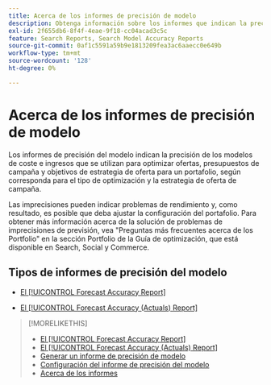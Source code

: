 ```yaml
---
title: Acerca de los informes de precisión de modelo
description: Obtenga información sobre los informes que indican la precisión de los modelos de costes e ingresos que se utilizan para optimizar un portafolio.
exl-id: 2f655db6-8f4f-4eae-9f18-cc04acad3c5c
feature: Search Reports, Search Model Accuracy Reports
source-git-commit: 0af1c5591a59b9e1813209fea3ac6aaecc0e649b
workflow-type: tm+mt
source-wordcount: '128'
ht-degree: 0%

---
```


# Acerca de los informes de precisión de modelo

Los informes de precisión del modelo indican la precisión de los modelos de coste e ingresos que se utilizan para optimizar ofertas, presupuestos de campaña y objetivos de estrategia de oferta para un portafolio, según corresponda para el tipo de optimización y la estrategia de oferta de campaña.

Las imprecisiones pueden indicar problemas de rendimiento y, como resultado, es posible que deba ajustar la configuración del portafolio. Para obtener más información acerca de la solución de problemas de imprecisiones de previsión, vea &quot;Preguntas más frecuentes acerca de los Portfolio&quot; en la sección Portfolio de la Guía de optimización, que está disponible en Search, Social y Commerce.<!-- verify convention for referencing Optimization Guide here -->

## Tipos de informes de precisión del modelo

* [El [!UICONTROL Forecast Accuracy Report]](forecast-accuracy-report.md)

* [El [!UICONTROL Forecast Accuracy (Actuals) Report]](forecast-accuracy-actuals-report.md)

>[!MORELIKETHIS]
>
>* [El [!UICONTROL Forecast Accuracy Report]](forecast-accuracy-report.md)
>* [El [!UICONTROL Forecast Accuracy (Actuals) Report]](forecast-accuracy-actuals-report.md)
>* [Generar un informe de precisión de modelo](model-accuracy-report-generate.md)
>* [Configuración del informe de precisión del modelo](/help/search-social-commerce/reports/management/model-accuracy/model-accuracy-report-settings.md)
>* [Acerca de los informes](/help/search-social-commerce/reports/report-about.md)
